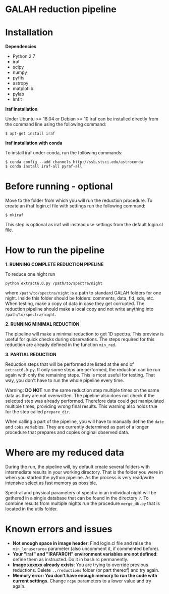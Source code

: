# GALAH reduction pipeline

# Installation

**Dependencies**

 - Python 2.7
 - iraf
 - scipy
 - numpy
 - pyfits
 - astropy
 - matplotlib
 - pylab
 - lmfit

**Iraf installation**

Under Ubuntu >= 18.04 or Debian >= 10 iraf can be installed directly from the command line using the following command:
```
$ apt-get install iraf
```

**Iraf installation with conda**

To install iraf under conda, run the following commands:
```
$ conda config --add channels http://ssb.stsci.edu/astroconda
$ conda install iraf-all pyraf-all
```

# Before running - optional

Move to the folder from which you will run the reduction procedure. To create an ifraf login.cl file with settings run the following command:
```
$ mkiraf
```
This step is optional as iraf will instead use settings from the default login.cl file.

# How to run the pipeline

**1. RUNNING COMPLETE REDUCTION PIPELINE**

To reduce one night run
```
python extract6.0.py /path/to/spectra/night
```
where `/path/to/spectra/night` is a path to standard GALAH folders for one night. Inside this folder should be folders: comments, data, fld, sds, etc. When testing, make a copy of data in case they get corrupted. The reduction pipeline should make a local copy and not write anything into `/path/to/spectra/night`.

**2. RUNNING MINIMAL REDUCTION**

The pipeline will make a minimal reduction to get 1D spectra. This preview is useful for quick checks during observations. The steps required for this reduction are already defined in the function `min_red`.

**3. PARTIAL REDUCTION**

Reduction steps that will be performed are listed at the end of `extract6.0.py`. If only some steps are performed, the reduction can be run again with only the remaining steps. This is most useful for testing. That way, you don't have to run the whole pipeline every time.

Warning: **DO NOT** run the same reduction step multiple times on the same data as they are not overwritten. The pipeline also does not check if the selected step was already performed. Therefore data could get manipulated multiple times, providing wrong final results. This warning also holds true for the step called `prepare_dir`.

When calling a part of the pipeline, you will have to manually define the `date` and `cobs` variables. They are currently determined as part of a longer procedure that prepares and copies original observed data.

# Where are my reduced data

During the run, the pipeline will, by default create several folders with intermediate results in your working directory. That is the folder you were in when you started the python pipeline. As the process is very read/write intensive select as fast memory as possible.

Spectral and physical parameters of spectra in an individual night will be gathered in a single database that can be found in the directory `?`. To combine results from multiple nights run the procedure `merge_db.py` that is located in the utils folder.

# Known errors and issues
 - **Not enough space in image header**: Find login.cl file and raise the `min_lenuserarea` parameter (also uncomment it, if commented before).
 - **Your "iraf" and "IRAFARCH" environment variables are not defined**: define them as instructed. Do it in bash.rc permanently.
 - **Image xxxxxx already exists**: You are trying to override previous reductions. Delete `../reductions` folder (or part thereof) and try again.
 - **Memory error: You don't have enough memory to run the code with current settings**. Change `ncpu` parameters to a lower value and try again. 

